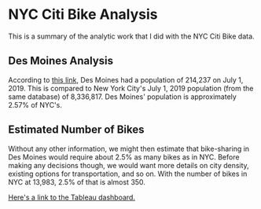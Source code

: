 # NYC Citi Bike Analysis 

This is a summary of the analytic work that I did with the NYC Citi Bike data.

## Des Moines Analysis

According to [this link](https://www.census.gov/quickfacts/fact/table/desmoinescityiowa/PST045219), Des Moines had a population of 214,237 on July 1, 2019. This is compared to New York City's July 1, 2019 population (from the same database) of 8,336,817. Des Moines' population is approximately 2.57% of NYC's. 

## Estimated Number of Bikes

Without any other information, we might then estimate that bike-sharing in Des Moines would require about 2.5% as many bikes as in NYC. Before making any decisions though, we would want more details on city density, existing options for transportation, and so on. With the number of bikes in NYC at 13,983, 2.5% of that is almost 350.

[Here's a link to the Tableau dashboard.](https://public.tableau.com/profile/colin.wallace#!/vizhome/Challenge_15909835732000/DesMoinesCitiBike?publish=yes)